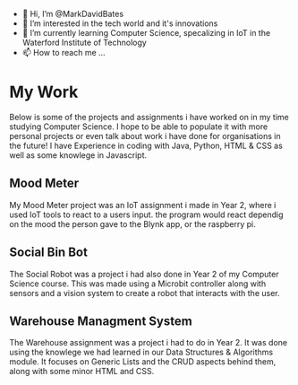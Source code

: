 - 👋 Hi, I’m @MarkDavidBates
- 👀 I’m interested in the tech world and it's innovations
- 🌱 I’m currently learning Computer Science, specalizing in IoT in the Waterford Institute of Technology
- 📫 How to reach me ...

<!---
MarkDavidBates/MarkDavidBates is a ✨ special ✨ repository because its `README.md` (this file) appears on your GitHub profile.
You can click the Preview link to take a look at your changes.
--->

# My Work
Below is some of the projects and assignments i have worked on in my time studying Computer Science. I hope
to be able to populate it with more personal projects or even talk about work i have done for organisations 
in the future! I have Experience in coding with Java, Python, HTML & CSS as well as some knowlege in Javascript.

## Mood Meter
My Mood Meter project was an IoT assignment i made in Year 2, where i used IoT tools to react to a users input. 
the program would react dependig on the mood the person gave to the Blynk app, or the raspberry pi.

## Social Bin Bot
The Social Robot was a project i had also done in Year 2 of my Computer Science course. This was made using a Microbit
controller along with sensors and a vision system to create a robot that interacts with the user.

## Warehouse Managment System
The Warehouse assignment was a project i had to do in Year 2. It was done using the knowlege we had learned in our
Data Structures & Algorithms module. It focuses on Generic Lists and the CRUD aspects behind them, along with some
minor HTML and CSS.
